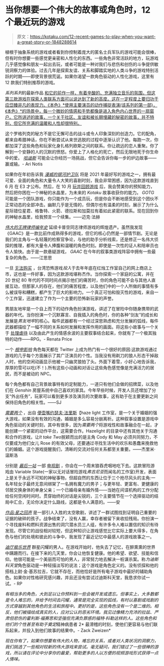 # 当你想要一个伟大的故事或角色时，12 个最近玩的游戏

> 原文：<https://kotaku.com/12-recent-games-to-play-when-you-want-a-great-story-or-1848288614>

植根于抽象系统的游戏或者看到你控制着庞大的匿名士兵军队的游戏可能会很棒，但有时你想要一些感觉更亲密和人性化的东西。一些角色非常活跃的地方，玩游戏几乎感觉像和朋友一起出去玩，或者可能是一种对我们与悲伤和创伤的斗争提供敏锐洞察力的体验。过去几年是探索友谊、关系和脚踏实地的人类斗争的游戏特别活跃的时期——即使背景很荒诞。如果你渴望一款角色驱动的人性化游戏，这里有 12 款我们特别推荐的游戏。

*系列系列*的最新作品 [和它的前作一样，有着辛酸的、充满独立音乐的氛围，但这第三款游戏在探索人类联系方面可以说达到了新的高度。这在一定程度上要归功于应岱臻非凡的表现力。《本色》*使用主要演员的动作捕捉表演(该系列的第一部)，《本色》*的场景中，每一个微妙的情感和手势都像是进入角色内心世界的一扇窗户。它所讲述的故事，一个关于社区、友谊和被长期埋藏的秘密的故事，并不特别，但它所充满的温暖和人性却很特别。](https://kotaku.com/life-is-strange-true-colors-the-kotaku-review-1847634961)

这个罗格列克的秘方不是它无懈可击的战斗或令人印象深刻的创造力。它的配角，都来自希腊神话，你在不断尝试从来世逃脱的过程中逐渐认识了他。每跑一次，你都加深了这些角色和玩家化身扎格列欧斯之间的联系。你让疏远的恋人重聚。你了解到一个安静的人的沉默的愤怒。你爱上了人格化的死亡，然后无限地死于你生命中的爱。 [*哈迪斯*](https://kotaku.com/hades-the-kotaku-review-1845204803) 可能会让你经历一场挑战，但它会告诉你每一步的炉边故事——赢或输。- Ari Notis

如果你在年初告诉我 [*漫威的银河护卫队*](https://kotaku.com/marvel-s-guardians-of-the-galaxy-the-kotaku-review-1847927644) 将是 2021 年最好写的游戏之一，拥有最可爱、全面的角色和大量令人大笑的喜剧时刻，我会非常困惑，因为这款游戏直到 6 月 在 E3 才公布。然后，在 10 月 [玩并回顾游戏](https://kotaku.com/marvel-s-guardians-of-the-galaxy-the-kotaku-review-1847927644) 后，我会赞美你的预知能力，然后把你困在一个神秘的水晶里，为未来的 *Kotaku* 故事收获你的能力。 *GOTG* 可能是一个团队游戏，你只能作为一个成员玩，但是你会不断地感受到这个团伙不正常动态的全部冲击。幽默几乎是无情的，但偶尔也有温柔的时刻，展示了为什么星际错位星君、格鲁特、火箭、德拉斯和加莫拉有着如此紧密的联系。现在回到你的神秘水晶里，给我预言一个续集。——迈克·法赫 

[*伟大的王牌律师编年史*](https://kotaku.com/the-great-ace-attorney-is-worth-the-four-year-wait-1847201619) 延续卡普空同志律师游戏的辉煌遗产。虽然我发现《GAAC》是一款比前作成熟得多的游戏，但它的核心仍然是一部情节剧。无论是我们的主角与一名轻蔑的检察官争论，与他的助手分析线索，还是修正一名伟大侦探的推理，都有大量令人捧腹和温暖的角色时刻。即使是一次性的证人和陪审员也令人愉快。由于是一款悬疑游戏， *GAAC* 在今年的叙事类游戏阵容中拥有一些最复杂的角色。——江思思

一旦 [无法购买](https://kotaku.com/gog-bails-on-selling-taiwanese-horror-game-devotion-1845895225) ，台湾恐怖游戏*投入*于去年年底在红烛工作室自己的网上商店上市，这也是一件好事，因为这款游戏堪称杰作。当你探索一个家庭的公寓，并在 20 世纪 80 年代的不同时间点揭示他们的痛苦时，你的角色可能不会与其他人直接互动，但那家人的存在，他们的痛苦程度，以及他们中的一个人所做的事情有多么被误导和糟糕，都产生了巨大的影响力。一个真正可怕和毁灭性的游戏，来自一个工作室，迅速建立了作为一个主要的恐怖新玩家的声誉。

男朋友地牢是一个自上而下的动作角色扮演游戏，讲述了在冒险中你随身携带的武器的年代。当你扮演一个沉默寡言、自我插入的角色时，你的各种“剑友”的成长和发展是*男友地牢*的核心。每件武器都有一个经过深思熟虑和充分发展的弧线，每件武器都描绘了一幅不同的关系如何发展和发挥作用的画面。将这些小故事与一个关于 [处理虐待](https://kotaku.com/boyfriend-dungeon-is-being-subjected-to-tumblrs-messies-1847506425) 以及由此产生的情感余波的主要叙事结合起来，你就有了一个极其独特的动作——RPG。- Renata Price

一个 [*根申影响*](https://kotaku.com/genshin-impacts-first-full-year-the-good-the-bad-and-1848216639) 角色每天都在 Twitter 上成为热门有一个很好的原因:这款游戏通过游戏的几乎每个方面展示了其广泛演员的个性。当我没有用剃刀的狼人形态干掉敌人时，他的空闲动画显示他被一只幽灵狼拍了头。外面下着雪，小好心地告诉我，厚厚的雪可以吃(不！).所有这些小动画和对话让这些角色感觉像是充满活力的居民，而不是被动的 NPC。

每个角色都有自己背景故事特有的定制能力，一道只有他们会做的招牌菜，以及他们在 *Genshin* 房屋系统中自己喜欢的家具。今年早些时候，开发人员还增加了分支“外出任务”，玩家可以看到更多涉及演员的次要故事，这有助于在主要更新之间保持旧角色的相关性。——SJ

[*需要两个*](https://kotaku.com/it-takes-two-creates-an-almost-perfect-union-of-story-a-1846576907) ，出自 [便壶嘴约瑟夫·法里斯](https://kotaku.com/developer-delivers-expletive-filled-but-correct-rant-ab-1846068713)【haze light 工作室，是一个关于婚姻的强大游戏，如果没有有效的沟通，婚姻是多么容易分崩离析。这种叙事设置是游戏中角色驱动的关键时刻，其中有很多，因为*需要两个*将游戏性和故事融合在一起，才能创建一个紧密的动作平台，这需要合作。Hazelight 的目录中还有其他关于沟通和合作的游戏，让*It take Two*脱颖而出的是主角 Cody 和 May 必须共同努力，不仅要成为他们女儿 Rose 的有效父母，还要通过寻找生活中的欢乐和愚蠢来挽救他们的婚姻。这个游戏提醒我们，清晰的交流对任何关系都至关重要。——杰里米·温斯洛

分别是 [*最后一站*](https://kotaku.com/last-stop-the-kotaku-review-1847526540) 一部 [电视剧](https://kotaku.com/last-stops-meant-to-feel-like-a-playable-tv-show-1846742726) ，你会在一个周末狼吞虎咽地吃下去。这款冒险游戏由 Variable State(一家以无对话冒险游戏*弗吉尼亚*而闻名的工作室)开发，表面上是关于永远不可知的神秘事物，但超自然的东西让位于三个抢尽风头的主角:一名年轻女子最终无意间绑架了一名拥有魔力的男子；与更年轻、更富有、更健康的邻居交换身体的单身父亲；一个已婚母亲有婚外情——当她在间谍机构的工作分配给任何空闲时间时。贯穿始终的对话是尖锐的，三个主要情节在一个选择驱动的结局中汇合，无论你决定什么路线，这都是令人满意的。——安

[*作品:星之回声*](https://kotaku.com/opus-echo-of-starsong-the-kotaku-review-1847672103) 是一部引人入胜的太空歌剧，讲述了一群试图找到证明自己重要的证据的破碎的孩子。战争结束了，没有人赢，幸存者被留下来收拾残局。你扮演一个寻找废料和燃料资源出售的洞穴潜水员三人组，有许多令人难以置信的知识有待发现。尽管它的战役相对较短，但这种知识让游戏感觉比它实际上要大得多，在角色与他们的处境和彼此的斗争中，我发现了最近记忆中最感人的游戏故事之一。

[*迪厅极乐世界*](https://kotaku.com/a-year-later-i-still-cant-stop-thinking-about-disco-el-1847585413) 群星闪耀的男人。在游戏开始时，他失去了记忆，在醉熏熏的世界中蹒跚而行。在接下来的几天里，你会让他恢复健康。他的希望、欲望、技能和信仰。他很可能是一个美丽而可怕的男人，非常努力地去解决一桩谋杀案。称*为迪斯科天堂*角色驱动是一种轻描淡写的说法；这个游戏是角色定义的。没有侦探和他的搭档上尉·金·基苏拉吉，它就不存在，而他恰好是所有电子游戏中最好的辅助角色。如果你对性格研究感兴趣，并且还没有尝试过迪斯科天堂，我恳求你试一试。- RP

[](https://kotaku.com/psychonauts-2-the-kotaku-review-1847533536)*有相当多的角色，大到足以让你预料到一些会被开发或遗忘。但事实上，大多数都是令人难忘的，并给予时间去闪耀，通常是完全实现的弧线，有时以喜剧或戏剧的方式穿越到其他角色的生活和旅程中。更好的是，这些角色没有一个是二维的。相反，他们被描绘成真实的人，应对公认的恶劣环境。我见过像精力充沛的拉兹、严肃但悲伤的霍利斯·福赛思和坚强但充满负罪感的福特·科勒这样的人。这些角色和他们的个性甚至有助于奠定*精神病患者 2* 最滑稽的时刻，使他们更容易与他们联系起来，并投入到他们故事的结果中。- Zack Zweizen* 

*现在你有了，如果你想要有伟大的人物，难忘的关系，或者对人类状况的洞察力，我们挑选了一些相对较新的伟大游戏来尝试。毫无疑问，我们错过了一些很棒的游戏，所以请在评论中分享你的最爱，帮助更多的人以方便的视频游戏形式获得一点人情味。*